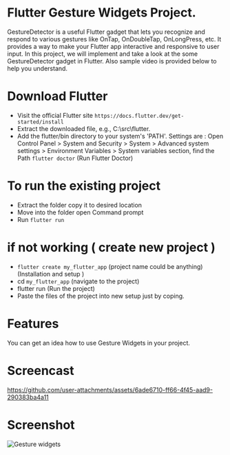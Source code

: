 # Flutter Gesture Widgets Project.
GestureDetector is a useful Flutter gadget that lets you recognize and respond to various gestures like OnTap, OnDoubleTap, OnLongPress, etc. It provides a way to make your Flutter app interactive and responsive to user input. In this project, we will implement and take a look at the some GestureDetector gadget in Flutter. Also sample video is provided below to help you understand.

# Download Flutter
- Visit the official Flutter site `https://docs.flutter.dev/get-started/install`
- Extract the downloaded file, e.g., C:\src\flutter.
- Add the flutter/bin directory to your system's 'PATH'.
Settings are  : Open Control Panel > System and Security > System > Advanced system settings > Environment Variables > System variables section, find the Path 
`flutter doctor` (Run Flutter Doctor)

# To run the existing project
- Extract the folder copy it to desired location
- Move into the folder open Command prompt
- Run `flutter run`

# if not working ( create new project )
- `flutter create my_flutter_app` (project name could be anything) (Installation and setup )
- cd `my_flutter_app` (navigate to the project)
- flutter run (Run the project)
- Paste the files of the project into new setup just by coping.

# Features
You can get an idea how to use Gesture Widgets in your project.

# Screencast
https://github.com/user-attachments/assets/6ade6710-ff66-4f45-aad9-290383ba4a11

# Screenshot
![Gesture widgets](https://github.com/user-attachments/assets/f07f83d1-2ac4-4f9f-b6e5-9818a08d2047)








